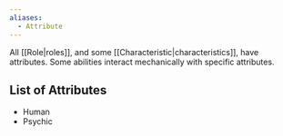 ```yaml
---
aliases:
  - Attribute
---
```

All [[Role|roles]], and some [[Characteristic|characteristics]], have attributes. Some abilities interact mechanically with specific attributes.

## List of Attributes
- Human
- Psychic